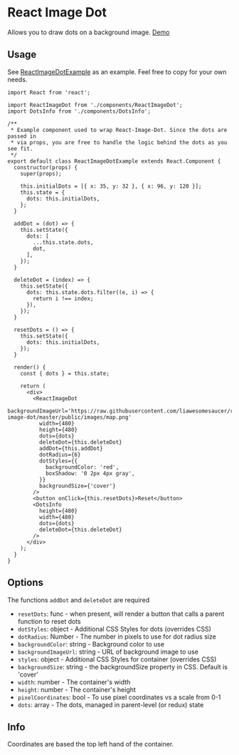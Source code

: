 # React Image Dot

Allows you to draw dots on a background image. [Demo](https://2p5lzo7y20.codesandbox.io/)

## Usage

See [ReactImageDotExample](https://github.com/liawesomesaucer/react-image-dot/blob/master/src/ReactImageDotExample.js) 
as an example. Feel free to copy for your own needs.

```
import React from 'react';

import ReactImageDot from './components/ReactImageDot';
import DotsInfo from './components/DotsInfo';

/**
 * Example component used to wrap React-Image-Dot. Since the dots are passed in
 * via props, you are free to handle the logic behind the dots as you see fit.
 */
export default class ReactImageDotExample extends React.Component {
  constructor(props) {
    super(props);

    this.initialDots = [{ x: 35, y: 32 }, { x: 96, y: 120 }];
    this.state = {
      dots: this.initialDots,
    };
  }

  addDot = (dot) => {
    this.setState({
      dots: [
        ...this.state.dots,
        dot,
      ],
    });
  }

  deleteDot = (index) => {
    this.setState({
      dots: this.state.dots.filter((e, i) => {
        return i !== index;
      }),
    });
  }

  resetDots = () => {
    this.setState({
      dots: this.initialDots,
    });
  }

  render() {
    const { dots } = this.state;

    return (
      <div>
        <ReactImageDot
          backgroundImageUrl='https://raw.githubusercontent.com/liawesomesaucer/react-image-dot/master/public/images/map.png'
          width={480}
          height={480}
          dots={dots}
          deleteDot={this.deleteDot}
          addDot={this.addDot}
          dotRadius={6}
          dotStyles={{
            backgroundColor: 'red',
            boxShadow: '0 2px 4px gray',
          }} 
          backgroundSize={'cover'}
        />
        <button onClick={this.resetDots}>Reset</button>
        <DotsInfo
          height={480}
          width={480}
          dots={dots}
          deleteDot={this.deleteDot}
        />
      </div>
    );
  }
}
```

## Options

The functions `addDot` and `deleteDot` are required

* `resetDots`: func - when present, will render a button that calls a parent function
                to reset dots
* `dotStyles`: object - Additional CSS Styles for dots (overrides CSS)
* `dotRadius`: Number - The number in pixels to use for dot radius size
* `backgroundColor`: string - Background color to use
* `backgroundImageUrl`: string - URL of background image to use
* `styles`: object - Additional CSS Styles for container (overrides CSS)
* `backgroundSize`: string - the backgroundSize property in CSS. Default is 'cover'
* `width`: number - The container's width
* `height`: number - The container's height
* `pixelCoordinates`: bool - To use pixel coordinates vs a scale from 0-1
* `dots`: array - The dots, managed in parent-level (or redux) state

## Info

Coordinates are based the top left hand of the container.
